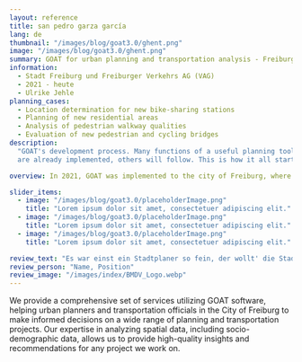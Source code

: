 ```yaml
---
layout: reference
title: san pedro garza garcía
lang: de
thumbnail: "/images/blog/goat3.0/ghent.png"
image: "/images/blog/goat3.0/ghent.png"
summary: GOAT for urban planning and transportation analysis - Freiburg, Germany
information:
  - Stadt Freiburg und Freiburger Verkehrs AG (VAG)
  - 2021 - heute
  - Ulrike Jehle
planning_cases:
  - Location determination for new bike-sharing stations
  - Planning of new residential areas
  - Analysis of pedestrian walkway qualities
  - Evaluation of new pedestrian and cycling bridges
description:
  "GOAT's development process. Many functions of a useful planning tool
  are already implemented, others will follow. This is how it all started:"

overview: In 2021, GOAT was implemented to the city of Freiburg, where it was developed with new features as part of an innovation project. Since then, the software has been used by the City of Freiburg's Urban Planning Department and the VAG, among others, to conduct needs and location analyses for new bike-sharing stations. A wide range of spatial data, including socio-demographic data, is used for this purpose.

slider_items:
  - image: "/images/blog/goat3.0/placeholderImage.png"
    title: "Lorem ipsum dolor sit amet, consectetuer adipiscing elit."
  - image: "/images/blog/goat3.0/placeholderImage.png"
    title: "Lorem ipsum dolor sit amet, consectetuer adipiscing elit."
  - image: "/images/blog/goat3.0/placeholderImage.png"
    title: "Lorem ipsum dolor sit amet, consectetuer adipiscing elit."

review_text: "Es war einst ein Stadtplaner so fein, der wollt' die Stadt schöner und sicherer sein.Er baute eine Straße, zwei und drei, doch seine Pläne waren am Ende nie.Jetzt lebt er in einem Verkehrsalbtraum allein."
review_person: "Name, Position"
review_image: "/images/index/BMDV_Logo.webp"
---
```


We provide a comprehensive set of services utilizing GOAT software, helping urban planners and transportation officials in the City of Freiburg to make informed decisions on a wide range of planning and transportation projects. Our expertise in analyzing spatial data, including socio-demographic data, allows us to provide high-quality insights and recommendations for any project we work on.